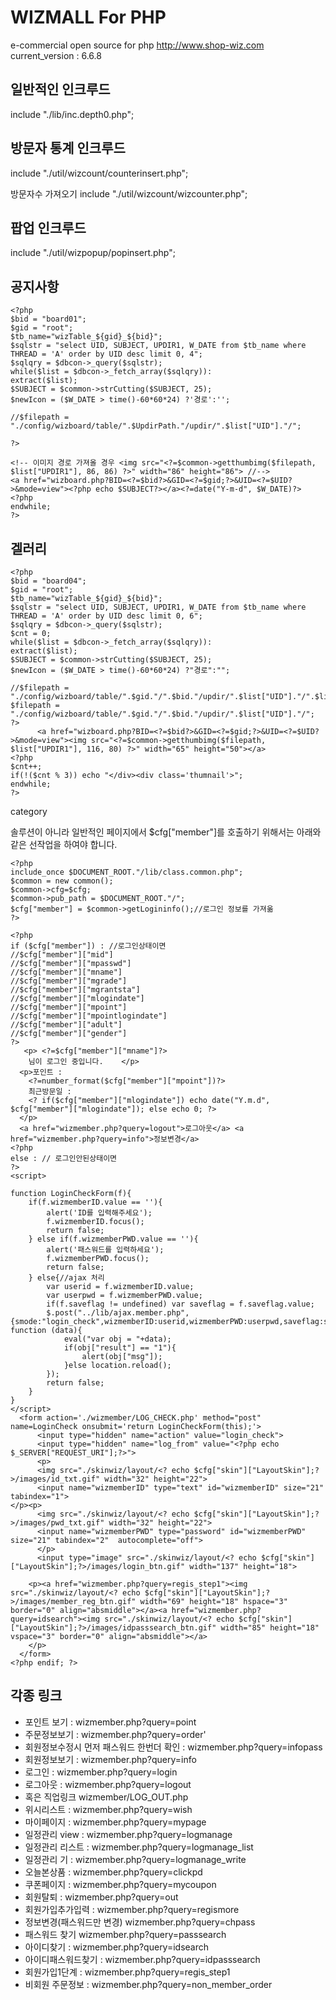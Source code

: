 # WIZMALL For PHP
e-commercial open source for php
http://www.shop-wiz.com
current_version : 6.6.8


## 일반적인 인크루드
include "./lib/inc.depth0.php";

## 방문자 통계 인크루드
include "./util/wizcount/counterinsert.php";

방문자수 가져오기
include "./util/wizcount/wizcounter.php";

## 팝업 인크루드
include "./util/wizpopup/popinsert.php";


## 공지사항
```
<?php
$bid = "board01";
$gid = "root";
$tb_name="wizTable_${gid}_${bid}";
$sqlstr = "select UID, SUBJECT, UPDIR1, W_DATE from $tb_name where THREAD = 'A' order by UID desc limit 0, 4";
$sqlqry = $dbcon->_query($sqlstr);
while($list = $dbcon->_fetch_array($sqlqry)):
extract($list);
$SUBJECT = $common->strCutting($SUBJECT, 25);
$newIcon = ($W_DATE > time()-60*60*24) ?'경로':'';

//$filepath = "./config/wizboard/table/".$UpdirPath."/updir/".$list["UID"]."/";

?>
```
```
<!-- 이미지 경로 가져올 경우 <img src="<?=$common->getthumbimg($filepath, $list["UPDIR1"], 86, 86) ?>" width="86" height="86"> //-->
<a href="wizboard.php?BID=<?=$bid?>&GID=<?=$gid;?>&UID=<?=$UID?>&mode=view"><?php echo $SUBJECT?></a><?=date("Y-m-d", $W_DATE)?>
<?php
endwhile;
?>
```


## 겔러리
```
<?php
$bid = "board04";
$gid = "root";
$tb_name="wizTable_${gid}_${bid}";
$sqlstr = "select UID, SUBJECT, UPDIR1, W_DATE from $tb_name where THREAD = 'A' order by UID desc limit 0, 6";
$sqlqry = $dbcon->_query($sqlstr);
$cnt = 0;
while($list = $dbcon->_fetch_array($sqlqry)):
extract($list);
$SUBJECT = $common->strCutting($SUBJECT, 25);
$newIcon = ($W_DATE > time()-60*60*24) ?"경로":"";

//$filepath = "./config/wizboard/table/".$gid."/".$bid."/updir/".$list["UID"]."/".$list["UPDIR1"];
$filepath = "./config/wizboard/table/".$gid."/".$bid."/updir/".$list["UID"]."/";
?>    
      <a href="wizboard.php?BID=<?=$bid?>&GID=<?=$gid;?>&UID=<?=$UID?>&mode=view"><img src="<?=$common->getthumbimg($filepath, $list["UPDIR1"], 116, 80) ?>" width="65" height="50"></a>
<?php
$cnt++;
if(!($cnt % 3)) echo "</div><div class='thumnail'>";
endwhile;
?>
```



category

솔루션이 아니라 일반적인 페이지에서 $cfg["member"]를 호출하기 위해서는 아래와 같은 선작업을 하여야 합니다.


```
<?php
include_once $DOCUMENT_ROOT."/lib/class.common.php";
$common = new common();
$common->cfg=$cfg;
$common->pub_path = $DOCUMENT_ROOT."/";
$cfg["member"] = $common->getLogininfo();//로그인 정보를 가져옮
?>
```
```
<?php
if ($cfg["member"]) : //로그인상태이면
//$cfg["member"]["mid"]
//$cfg["member"]["mpasswd"]
//$cfg["member"]["mname"]
//$cfg["member"]["mgrade"]
//$cfg["member"]["mgrantsta"]
//$cfg["member"]["mlogindate"]
//$cfg["member"]["mpoint"]
//$cfg["member"]["mpointlogindate"]
//$cfg["member"]["adult"]
//$cfg["member"]["gender"]
?>
   <p> <?=$cfg["member"]["mname"]?>
    님이 로그인 중입니다.    </p>
  <p>포인트 :
    <?=number_format($cfg["member"]["mpoint"])?>
    최근방문일 :
    <? if($cfg["member"]["mlogindate"]) echo date("Y.m.d", $cfg["member"]["mlogindate"]); else echo 0; ?>
  </p>
  <a href="wizmember.php?query=logout">로그아웃</a> <a href="wizmember.php?query=info">정보변경</a>
<?php
else : // 로그인안된상태이면
?>
<script>

function LoginCheckForm(f){
    if(f.wizmemberID.value == ''){
        alert('ID를 입력해주세요');
        f.wizmemberID.focus();
        return false;
    } else if(f.wizmemberPWD.value == ''){
        alert('패스워드를 입력하세요');
        f.wizmemberPWD.focus();
        return false;
    } else{//ajax 처리
        var userid = f.wizmemberID.value;
        var userpwd = f.wizmemberPWD.value;
        if(f.saveflag != undefined) var saveflag = f.saveflag.value;
        $.post("../lib/ajax.member.php", {smode:"login_check",wizmemberID:userid,wizmemberPWD:userpwd,saveflag:saveflag}, function (data){
            eval("var obj = "+data);
            if(obj["result"] == "1"){
                alert(obj["msg"]);
            }else location.reload();
        });
        return false;
    }
}
</script>
  <form action='./wizmember/LOG_CHECK.php' method="post" name=LoginCheck onsubmit='return LoginCheckForm(this);'>
      <input type="hidden" name="action" value="login_check">
      <input type="hidden" name="log_from" value="<?php echo $_SERVER["REQUEST_URI"];?>">
      <p>
      <img src="./skinwiz/layout/<? echo $cfg["skin"]["LayoutSkin"];?>/images/id_txt.gif" width="32" height="22">
      <input name="wizmemberID" type="text" id="wizmemberID" size="21" tabindex="1">
</p><p>
      <img src="./skinwiz/layout/<? echo $cfg["skin"]["LayoutSkin"];?>/images/pwd_txt.gif" width="32" height="22">
      <input name="wizmemberPWD" type="password" id="wizmemberPWD" size="21" tabindex="2"  autocomplete="off">
      </p>
      <input type="image" src="./skinwiz/layout/<? echo $cfg["skin"]["LayoutSkin"];?>/images/login_btn.gif" width="137" height="18">
  
    <p><a href="wizmember.php?query=regis_step1"><img src="./skinwiz/layout/<? echo $cfg["skin"]["LayoutSkin"];?>/images/member_reg_btn.gif" width="69" height="18" hspace="3" border="0" align="absmiddle"></a><a href="wizmember.php?query=idsearch"><img src="./skinwiz/layout/<? echo $cfg["skin"]["LayoutSkin"];?>/images/idpasssearch_btn.gif" width="85" height="18" vspace="3" border="0" align="absmiddle"></a>
    </p>
  </form>
<?php endif; ?>
```
  
## 각종 링크
* 포인트 보기 : wizmember.php?query=point
* 주문정보보기 : wizmember.php?query=order'
* 회원정보수정시 먼저 패스워드 한번더 확인 : wizmember.php?query=infopass
* 회원정보보기 : wizmember.php?query=info
* 로그인 : wizmember.php?query=login
* 로그아웃  : wizmember.php?query=logout
* 혹은 직업링크 wizmember/LOG_OUT.php
* 위시리스트 : wizmember.php?query=wish
* 마이페이지 : wizmember.php?query=mypage
* 일정관리 view  : wizmember.php?query=logmanage
* 일정관리 리스트  : wizmember.php?query=logmanage_list
* 일정관리 기  : wizmember.php?query=logmanage_write
* 오늘본상품 : wizmember.php?query=clickpd
* 쿠폰페이지 : wizmember.php?query=mycoupon
* 회원탈퇴 : wizmember.php?query=out
* 회원가입추가입력 : wizmember.php?query=regismore
* 정보변경(패스워드만 변경) wizmember.php?query=chpass
* 패스워드 찾기 wizmember.php?query=passsearch
* 아이디찾기 : wizmember.php?query=idsearch
* 아이디패스워드찾기 : wizmember.php?query=idpasssearch
* 회원가입1단계 : wizmember.php?query=regis_step1
* 비회원 주문정보 : wizmember.php?query=non_member_order

